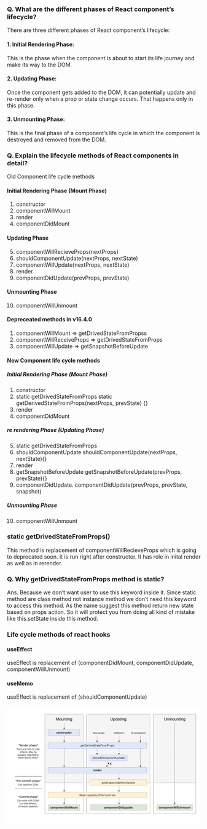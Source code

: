 ### Q. What are the different phases of React component’s lifecycle?

There are three different phases of React component’s lifecycle:

#### 1. Initial Rendering Phase:
This is the phase when the component is about to start its life journey and make its way to the DOM.
#### 2. Updating Phase: 
Once the component gets added to the DOM, it can potentially update and re-render only when a prop or state change occurs. That happens only in this phase.
#### 3. Unmounting Phase: 
This is the final phase of a component’s life cycle in which the component is destroyed and removed from the DOM.

### Q. Explain the lifecycle methods of React components in detail?

Old Component life cycle methods

#### Initial Rendering Phase (Mount Phase)

1. constructor
2. componentWillMount
3. render
4. componentDidMount

#### Updating Phase
5. componentWillRecieveProps(nextProps)
6. shouldComponentUpdate(nextProps, nextState)
7. componentWillUpdate(nextProps, nextState)
8. render
9. componentDidUpdate(prevProps, prevState)


#### Unmounting Phase
10. componentWillUnmount

#### Depreceated methods in v16.4.0

1. componentWillMount => getDrivedStateFromPropss
2. componentWillReceiveProps => getDrivedStateFromProps
3. componentWillUpdate => getSnapshotBeforeUpdate

#### New Component life cycle methods

##### Initial Rendering Phase (Mount Phase)

1. constructor
2. static getDrivedStateFromProps    static getDerivedStateFromProps(nextProps, prevState) {}
3. render
4. componentDidMount

##### re rendering Phase (Updating Phase)
5. static getDrivedStateFromProps
6. shouldComponentUpdate        shouldComponentUpdate(nextProps, nextState){}
7. render
8. getSnapshotBeforeUpdate      getSnapshotBeforeUpdate(prevProps, prevState){}
9. componentDidUpdate.          componentDidUpdate(prevProps, prevState, snapshot)

#####  Unmounting Phase
10. componentWillUnmount

### static getDrivedStateFromProps()

This method is replacement of componentWillRecieveProps which is going to deprecated soon. it is run right after constructor. It has role in inital render as well as in rerender.

### Q. Why getDrivedStateFromProps method is static?

Ans. Because we don’t want user to use this keyword inside it. Since static method are class method not instance method we don’t need this keyword to access this method. As the name suggest this method return new state based on props action. So it will protect you from doing all kind of mistake like this.setState inside this method.


### Life cycle methods of react hooks
#### useEffect 
useEffect is replacement of (componentDidMount, componentDidUpdate, componentWillUnmount)

#### useMemo
useEffect is replacement of (shouldComponentUpdate)


![Screenshot](react-life-cycle.png)
